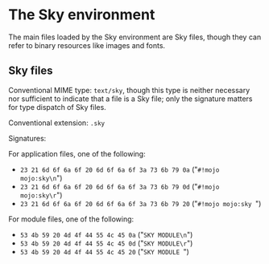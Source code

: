 The Sky environment
===================

The main files loaded by the Sky environment are Sky files, though
they can refer to binary resources like images and fonts.

Sky files
---------

Conventional MIME type: ``text/sky``, though this type is neither
necessary nor sufficient to indicate that a file is a Sky file; only
the signature matters for type dispatch of Sky files.

Conventional extension: ``.sky``

Signatures:

For application files, one of the following:
* ``23 21 6d 6f 6a 6f 20 6d 6f 6a 6f 3a 73 6b 79 0a`` ("``#!mojo mojo:sky\n``")
* ``23 21 6d 6f 6a 6f 20 6d 6f 6a 6f 3a 73 6b 79 0d`` ("``#!mojo mojo:sky\r``")
* ``23 21 6d 6f 6a 6f 20 6d 6f 6a 6f 3a 73 6b 79 20`` ("``#!mojo mojo:sky ``")

For module files, one of the following:
* ``53 4b 59 20 4d 4f 44 55 4c 45 0a`` ("``SKY MODULE\n``")
* ``53 4b 59 20 4d 4f 44 55 4c 45 0d`` ("``SKY MODULE\r``")
* ``53 4b 59 20 4d 4f 44 55 4c 45 20`` ("``SKY MODULE ``")
